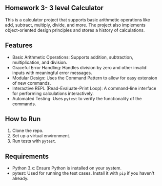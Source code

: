 ## Homework 3- 3 level Calculator

This is a calculator project that supports basic arithmetic operations like add, subtract, multiply, divide, and more. The project also implements object-oriented design principles and stores a history of calculations.

## Features
- Basic Arithmetic Operations: Supports addition, subtraction, multiplication, and division.
- Graceful Error Handling: Handles division by zero and other invalid inputs with meaningful error messages.
- Modular Design: Uses the Command Pattern to allow for easy extension of new commands.
- Interactive REPL (Read-Evaluate-Print Loop): A command-line interface for performing calculations interactively.
- Automated Testing: Uses `pytest` to verify the functionality of the commands.

## How to Run

1. Clone the repo.
2. Set up a virtual environment.
3. Run tests with `pytest`.

## Requirements
- Python 3.x: Ensure Python is installed on your system.
- pytest: Used for running the test cases. Install it with `pip` if you haven't already.